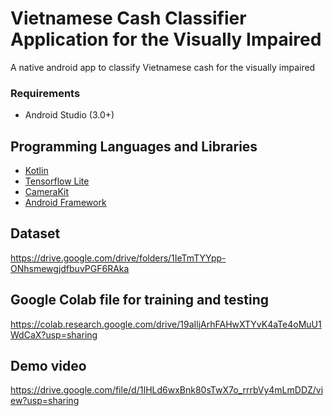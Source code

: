 # Vietnamese Cash Classifier Application for the Visually Impaired 
A native android app to classify Vietnamese cash for the visually impaired

### Requirements
* Android Studio (3.0+)

## Programming Languages and Libraries

* [Kotlin](https://kotlinlang.org/) 
* [Tensorflow Lite](https://www.tensorflow.org/lite) 
* [CameraKit](https://camerakit.io/)
* [Android Framework](https://developer.android.com/reference)

## Dataset
https://drive.google.com/drive/folders/1IeTmTYYpp-ONhsmewgjdfbuvPGF6RAka

## Google Colab file for training and testing
https://colab.research.google.com/drive/19aIljArhFAHwXTYvK4aTe4oMuU1WdCaX?usp=sharing

## Demo video
https://drive.google.com/file/d/1IHLd6wxBnk80sTwX7o_rrrbVy4mLmDDZ/view?usp=sharing

